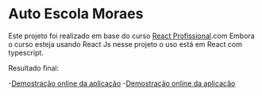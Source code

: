 # Auto Escola Moraes

Este projeto foi realizado em base do curso [React Profissional](https://nardiniacademy.com).com
Embora o curso esteja usando React Js nesse projeto o uso está em React com typescript.

Resultado final:

-[Demostração online da aplicação](https://driving-school-git-development-owesleymoraes.vercel.app/) -[Demostração online da aplicação](https://64823039eedbc52679c4fc41-xhrcwvgzkh.chromatic.com/?path=/docs/accordion--docs)

